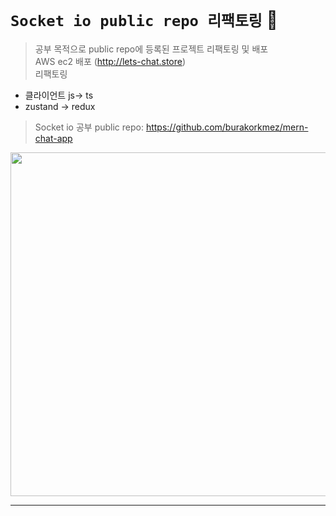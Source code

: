 # ``Socket io public repo 리팩토링`` :aerial_tramway:

> 공부 목적으로 public repo에 등록된 프로젝트 리팩토링 및 배포  <br/>
> AWS ec2 배포 (http://lets-chat.store)  <br/>
> 리팩토링
  - 클라이언트 js-> ts
  - zustand -> redux

> Socket io 공부
> public repo: https://github.com/burakorkmez/mern-chat-app

<img src="https://github.com/HojinLim/Socket_io_realtime_chat/assets/69897998/319c8936-e3b1-4922-97c2-f149774329de" width="900" height="550">


***
